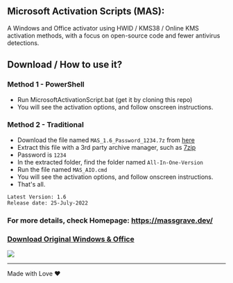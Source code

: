 ## Microsoft Activation Scripts (MAS):

A Windows and Office activator using HWID / KMS38 / Online KMS activation methods, with a focus on open-source code and fewer antivirus detections.

## Download / How to use it?

### Method 1 - PowerShell

-   Run MicrosoftActivationScript.bat (get it by cloning this repo) 
-   You will see the activation options, and follow onscreen instructions.

### Method 2 - Traditional

-   Download the file named `MAS_1.6_Password_1234.7z` from [here](https://github.com/massgravel/Microsoft-Activation-Scripts/releases)
-   Extract this file with a 3rd party archive manager, such as [7zip](https://www.7-zip.org/download.html)
-   Password is `1234`
-   In the extracted folder, find the folder named `All-In-One-Version`
-   Run the file named `MAS_AIO.cmd`
-   You will see the activation options, and follow onscreen instructions.
-   That's all.


```
Latest Version: 1.6
Release date: 25-July-2022
```

### For more details, check Homepage:  https://massgrave.dev/

### [Download Original Windows & Office](https://massgrave.dev/genuine-installation-media.html)

   <a href="https://discord.gg/gjJEfq7ux8">
  <img src="https://discordapp.com/api/guilds/746721520931569757/widget.png?style=banner3" />
</a>


---

Made with Love ❤️


